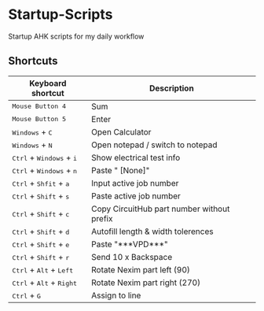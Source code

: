 # Startup-Scripts
Startup AHK scripts for my daily workflow

## Shortcuts
| Keyboard shortcut | Description |
| ----------------- | ------------|
| <kbd>Mouse Button 4</kbd> | Sum |
| <kbd>Mouse Button 5</kbd> | Enter |
| <kbd>Windows</kbd> + <kbd>C</kbd> | Open Calculator |
| <kbd>Windows</kbd> + <kbd>N</kbd> | Open notepad / switch to notepad |
| <kbd>Ctrl</kbd> + <kbd>Windows</kbd> + <kbd>i</kbd> | Show electrical test info |
| <kbd>Ctrl</kbd> + <kbd>Windows</kbd> + <kbd>n</kbd> | Paste " [None]" |
| <kbd>Ctrl</kbd> + <kbd>Shfit</kbd> + <kbd>a</kbd> | Input active job number |
| <kbd>Ctrl</kbd> + <kbd>Shift</kbd> + <kbd>s</kbd> | Paste active job number |
| <kbd>Ctrl</kbd> + <kbd>Shift</kbd> + <kbd>c</kbd> | Copy CircuitHub part number without prefix |
| <kbd>Ctrl</kbd> + <kbd>Shift</kbd> + <kbd>d</kbd> | Autofill length & width tolerences |
| <kbd>Ctrl</kbd> + <kbd>Shift</kbd> + <kbd>e</kbd> | Paste "\*\*\*VPD\*\*\*" |
| <kbd>Ctrl</kbd> + <kbd>Shift</kbd> + <kbd>r</kbd> | Send 10 x Backspace |
| <kbd>Ctrl</kbd> + <kbd>Alt</kbd> + <kbd>Left</kbd> | Rotate Nexim part left (90) |
| <kbd>Ctrl</kbd> + <kbd>Alt</kbd> + <kbd>Right</kbd> | Rotate Nexim part right (270) |
| <kbd>Ctrl</kbd> + <kbd>G</kbd> | Assign to line |

